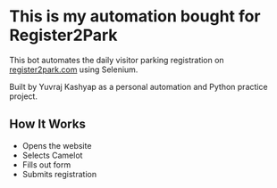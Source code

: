 # This is my automation bought for Register2Park

This bot automates the daily visitor parking registration on [register2park.com](https://register2park.com) using Selenium.

Built by Yuvraj Kashyap as a personal automation and Python practice project.

## How It Works
- Opens the website
- Selects Camelot
- Fills out form
- Submits registration
